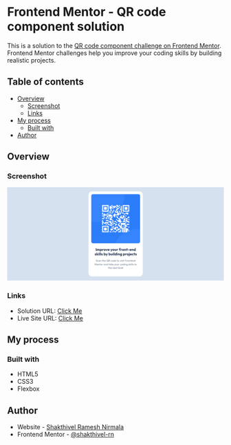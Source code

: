 # Frontend Mentor - QR code component solution

This is a solution to the [QR code component challenge on Frontend Mentor](https://www.frontendmentor.io/challenges/qr-code-component-iux_sIO_H). Frontend Mentor challenges help you improve your coding skills by building realistic projects.

## Table of contents

- [Overview](#overview)
  - [Screenshot](#screenshot)
  - [Links](#links)
- [My process](#my-process)
  - [Built with](#built-with)
- [Author](#author)

## Overview

### Screenshot

![Application Image](./images/screenshot.png)

### Links

- Solution URL: [Click Me](https://github.com/shakthivel-rn/qr-code-component)
- Live Site URL: [Click Me](https://shakthivel-rn.github.io/qr-code-component/)

## My process

### Built with

- HTML5
- CSS3
- Flexbox

## Author

- Website - [Shakthivel Ramesh Nirmala](https://shakthivel-portfolio.vercel.app/)
- Frontend Mentor - [@shakthivel-rn](https://www.frontendmentor.io/profile/shakthivel-rn)
